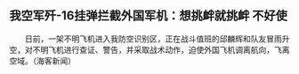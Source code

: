 ## 我空军歼-16挂弹拦截外国军机：想挑衅就挑衅 不好使
　　日前，一架不明飞机进入我防空识别区，正在战斗值班的邱麟辉和队友冒雨升空，对不明飞机进行查证、警告，并采取战术动作，迫使外国飞机调离航向，飞离空域。（海客新闻）

